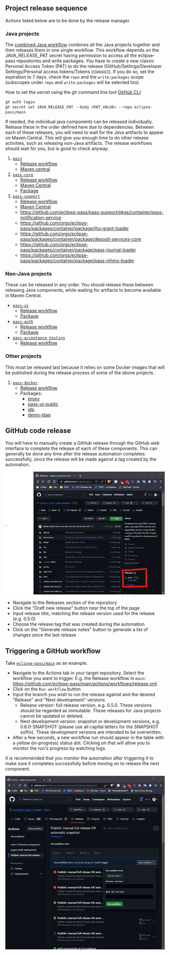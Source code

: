 ## Project release sequence

Actions listed below are to be done by the release manager.

### Java projects
The [combined Java workflow](https://github.com/eclipse-pass/main/actions/workflows/pass-java-release.yml) combines all the Java projects together and then releases them in one single workflow.
This workflow depends on the JAVA_RELEASE_PAT secret having permission to access all the eclipse-pass repositories and write packages.
You have to create a new classic Personal Access Token (PAT) to do the release (GitHub/Settings/Developer Settings/Personal access tokens/Tokens (classic)).
If you do so, set the expiration to 7 days, check the `repo` and the `write:packages` scope (subscopes under `repo`
and `write:packages` will be selected too).

How to set the secret using the gh command line tool [GitHub CLI](https://cli.github.com/):
```
gh auth login
gh secret set JAVA_RELEASE_PAT --body <PAT_VALUE> --repo eclipse-pass/main
```

If needed, the individual java components can be released individually. Release these in the order defined here due to 
dependencies. Between each of these releases, you will need to wait for the Java artifacts to appear on Maven Central. 
This will give you enough time to do other release activities, such as releasing non-Java artifacts. The release 
workflows should wait for you, but is good to check anyway.

1. [`main`](https://github.com/eclipse-pass/main)
   * [Release workflow](https://github.com/eclipse-pass/main/actions/workflows/release.yml)
   * [Maven central](https://central.sonatype.com/artifact/org.eclipse.pass/eclipse-pass-parent)
2. [`pass-core`](https://github.com/eclipse-pass/pass-core)
   * [Release workflow](https://github.com/eclipse-pass/pass-core/actions/workflows/release.yml)
   * [Maven Central](https://central.sonatype.com/artifact/org.eclipse.pass/pass-core-main/0.4.0)
   * [Package](https://github.com/eclipse-pass/pass-core/pkgs/container/pass-core-main)
3. [`pass-support`](https://github.com/eclipse-pass/pass-support)
   * [Release workflow](https://github.com/eclipse-pass/pass-support/actions/workflows/release.yml)
   * [Maven Central](https://central.sonatype.com/artifact/org.eclipse.pass/pass-support)
   * https://github.com/eclipse-pass/pass-support/pkgs/container/pass-notification-service
   * https://github.com/orgs/eclipse-pass/packages/container/package/jhu-grant-loader
   * https://github.com/orgs/eclipse-pass/packages/container/package/deposit-services-core
   * https://github.com/orgs/eclipse-pass/packages/container/package/pass-journal-loader
   * https://github.com/orgs/eclipse-pass/packages/container/package/pass-nihms-loader


### Non-Java projects
These can be released in any order. You should release these between releasing Java components, while waiting for artifacts to become available in Maven Central.

* [`pass-ui`](https://github.com/eclipse-pass/pass-ui)
  * [Release workflow](https://github.com/eclipse-pass/pass-ui/actions/workflows/release.yml)
  * [Package](https://github.com/eclipse-pass/pass-ui/pkgs/container/pass-ui)
* [`pass-auth`](https://github.com/eclipse-pass/pass-auth)
  * [Release workflow](https://github.com/eclipse-pass/pass-auth/actions/workflows/release.yml)
  * [Package](https://github.com/eclipse-pass/pass-auth/pkgs/container/pass-auth)
* [`pass-acceptance-testing`](https://github.com/eclipse-pass/pass-acceptance-testing)
  * [Release workflow](https://github.com/eclipse-pass/pass-acceptance-testing/actions/workflows/release.yml)

### Other projects
This must be released last because it relies on some Docker images that will be published during the release process of some of the above projects.

1. [`pass-docker`](https://github.com/eclipse-pass/pass-docker)
   * [Release workflow](https://github.com/eclipse-pass/pass-docker/actions/workflows/release.yml)
   * Packages:
      * [proxy](https://github.com/orgs/eclipse-pass/packages/container/package/proxy)
      * [pass-ui-public](https://github.com/orgs/eclipse-pass/packages/container/package/pass-ui-public)
      * [idp](https://github.com/orgs/eclipse-pass/packages/container/package/idp)
      * [demo-ldap](https://github.com/orgs/eclipse-pass/packages/container/package/demo-ldap)

## GitHub code release

You will have to manually create a GitHub release through the GitHub web interface to complete the release of each of these components. This can generally be done any time after the release automation completes successfully, since the release will be made against a tag created by the automation.

![Code release section](/docs/assets/github/releases/code-release-section.png)

* Navigate to the Releases section of the repository
* Click the "Draft new release" button near the top of the page
* Input release title, matching the release version used for the release (e.g. 0.5.0)
* Choose the release tag that was created during the automation
* Click on the "Generate release notes" button to generate a list of changes since the last release

## Triggering a GitHub workflow

Take [`eclipse-pass/main`](https://github.com/eclipse-pass/main) as an example.

* Navigate to the Actions tab in your target repository. Select the workflow you want to trigger. E.g. the Release workflow in `main`: https://github.com/eclipse-pass/main/actions/workflows/release.yml
* Click on the `Run workflow` button
* Input the branch you wish to run the release against and the desired "Release" and "Next development" versions
  * Release version: full release version, e.g. 0.5.0. These versions should be regarded as immutable. These releases for Java projects cannot be updated or deleted.
  * Next development version: snapshot or development versions, e.g. 0.6.0-SNAPSHOT (please use all capital letters for the SNAPSHOT suffix). These development versions are intended to be overwritten.
* After a few seconds, a new workflow run should appear in the table with a yellow (in-progress) status dot. Clicking on that will allow you to monitor the run's progress by watching logs.

It is recommended that you monitor the automation after triggering it to make sure it completes successfully before moving on to release the next component.

![Release page screenshot](/docs/assets/github/releases/main-release-page.png)
